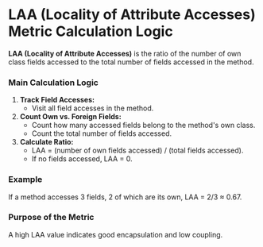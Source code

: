 # LAA (Locality of Attribute Accesses) Metric Calculation Logic

**LAA (Locality of Attribute Accesses)** is the ratio of the number of own class fields accessed to the total number of fields accessed in the method.

### Main Calculation Logic

1. **Track Field Accesses:**
   - Visit all field accesses in the method.
2. **Count Own vs. Foreign Fields:**
   - Count how many accessed fields belong to the method's own class.
   - Count the total number of fields accessed.
3. **Calculate Ratio:**
   - LAA = (number of own fields accessed) / (total fields accessed).
   - If no fields accessed, LAA = 0.

### Example
If a method accesses 3 fields, 2 of which are its own, LAA = 2/3 ≈ 0.67.

### Purpose of the Metric
A high LAA value indicates good encapsulation and low coupling.
